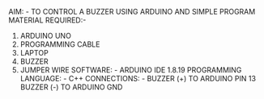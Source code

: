  AIM: - TO CONTROL A BUZZER USING ARDUINO AND SIMPLE PROGRAM
MATERIAL REQUIRED:-
1. ARDUINO UNO
2. PROGRAMMING CABLE
3. LAPTOP
4. BUZZER
5. JUMPER WIRE
SOFTWARE: - ARDUINO IDE 1.8.19
PROGRAMMING LANGUAGE: - C++
CONNECTIONS: - BUZZER (+) TO ARDUINO PIN 13
               BUZZER (-) TO ARDUINO GND
